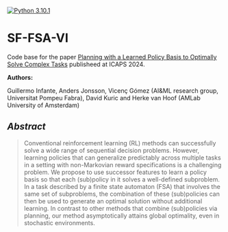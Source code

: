 [![Python 3.10.1](https://img.shields.io/badge/Python-3.10.1-blue)](https://www.python.org/downloads/release/python-3101/)

# SF-FSA-VI

Code base for the paper [Planning with a Learned Policy Basis to Optimally Solve Complex Tasks](https://arxiv.org/abs/2403.15301) publisheed at ICAPS 2024.

**Authors:** 

Guillermo Infante, Anders Jonsson, Vicenç Gómez (AI&ML research group, Universitat Pompeu Fabra), David Kuric and Herke van Hoof (AMLab University of Amsterdam)


## *Abstract*

> Conventional reinforcement learning (RL) methods can successfully solve a wide range of sequential decision problems. However, learning policies that can generalize predictably across multiple tasks in a setting with non-Markovian reward specifications is a challenging problem. We propose to use successor features to learn a policy basis so that each (sub)policy in it solves a well-defined subproblem. In a task described by a finite state automaton (FSA) that involves the same set of subproblems, the combination of these (sub)policies can then be used to generate an optimal solution without additional learning.  In contrast to other methods that combine (sub)policies via planning, our method asymptotically attains global optimality, even in stochastic environments. 
